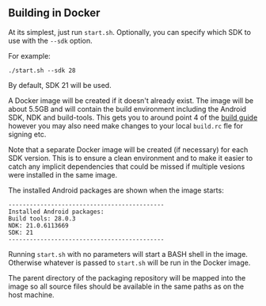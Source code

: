 Building in Docker
---

At its simplest, just run `start.sh`.  Optionally, you can specify which SDK to use with the `--sdk` option.

For example:
```
./start.sh --sdk 28
```
By default, SDK 21 will be used.

A Docker image will be created if it doesn't already exist. The image will be about 5.5GB and will contain the build environment including the Android SDK, NDK and build-tools. This gets you to around point 4 of the [build guide](../Readme.md) however you may also need make changes to your local `build.rc` fle for signing etc.

Note that a separate Docker image will be created (if necessary) for each SDK version.  This is to ensure a clean environment and to make it easier to catch any implicit dependencies that could be missed if multiple vesions were installed in the same image.

The installed Android packages are shown when the image starts:
```
--------------------------------------------
Installed Android packages:
Build tools: 28.0.3
NDK: 21.0.6113669
SDK: 21
--------------------------------------------
```
Running `start.sh` with no parameters will start a BASH shell in the image. Otherwise whatever is passed to `start.sh` will be run in the Docker image.

The parent directory of the packaging repository will be mapped into the image so all source files should be available in the same paths as on the host machine.
